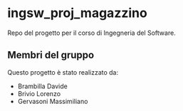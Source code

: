 # ingsw_proj_magazzino

Repo del progetto per il corso di Ingegneria del Software.

## Membri del gruppo

Questo progetto è stato realizzato da:
- Brambilla Davide
- Brivio Lorenzo
- Gervasoni Massimiliano
